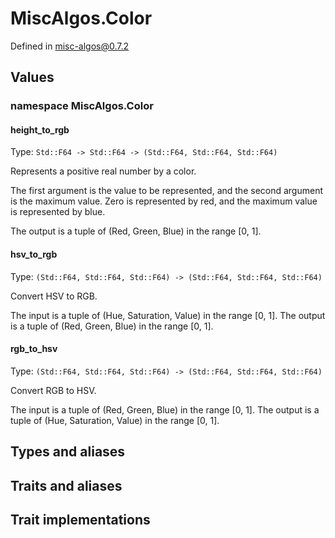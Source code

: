 # MiscAlgos.Color

Defined in misc-algos@0.7.2

## Values

### namespace MiscAlgos.Color

#### height_to_rgb

Type: `Std::F64 -> Std::F64 -> (Std::F64, Std::F64, Std::F64)`

Represents a positive real number by a color.

The first argument is the value to be represented, and the second argument is the maximum value.
Zero is represented by red, and the maximum value is represented by blue.

The output is a tuple of (Red, Green, Blue) in the range [0, 1].

#### hsv_to_rgb

Type: `(Std::F64, Std::F64, Std::F64) -> (Std::F64, Std::F64, Std::F64)`

Convert HSV to RGB.

The input is a tuple of (Hue, Saturation, Value) in the range [0, 1].
The output is a tuple of (Red, Green, Blue) in the range [0, 1].

#### rgb_to_hsv

Type: `(Std::F64, Std::F64, Std::F64) -> (Std::F64, Std::F64, Std::F64)`

Convert RGB to HSV.

The input is a tuple of (Red, Green, Blue) in the range [0, 1].
The output is a tuple of (Hue, Saturation, Value) in the range [0, 1].

## Types and aliases

## Traits and aliases

## Trait implementations